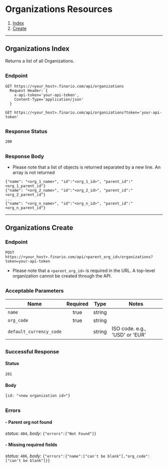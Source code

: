 # Organizations Resources

1. [Index](#organizations-index)
2. [Create](#organizations-create)

* * *

## Organizations Index
Returns a list of all Organizations.
<h2/>

### Endpoint
```
GET https://<your_host>.finario.com/api/organizations
  Request Header: {
    x-api-token='your-api-token',
    Content-Type='application/json'
  }
```
`GET https://<your_host>.finario.com/api/organizations?token='your-api-token'`

<h2/>

### Response Status
`200`

<h2/>

### Response Body
* Please note that a list of objects is returned separated by a new line. An array is not returned
```
{"name": "<org_1_name>", "id":"<org_1_id>", "parent_id":"<org_1_parent_id"}
{"name": "<org_2_name>", "id":"<org_2_id>", "parent_id":"<org_2_parent_id"}
...
{"name": "<org_n_name>", "id":"<org_n_id>", "parent_id":"<org_n_parent_id"}
```

* * *

## Organizations Create

### Endpoint
`POST https://<your_host>.finario.com/api/<parent_org_id>/organizations?token=your-api-token`
* Please note that a `<parent_org_id>` is required in the URL. A top-level organization cannot be created through the API.

<h2/>

### Acceptable Parameters

Name | Required | Type | Notes
---- | :------: | :--: | -----
`name` | true | string |
`org_code` | true | string |
`default_currency_code` | | string | ISO code. e.g., 'USD' or 'EUR'

<h2/>

### Successful Response
#### Status
`201`

#### Body
`{id: "<new organization id>"}`

<h2/>

### Errors
#### - Parent org not found
_status_: `404`, _body_: `{"errors":["Not Found"]}`

#### - Missing required fields
_status_: `406`, _body_: `{"errors":{"name":["can't be blank"],"org_code":["can't be blank"]}}`

